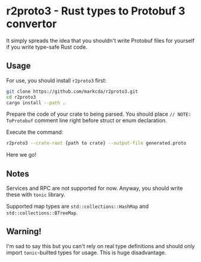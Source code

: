 # r2proto3 - Rust types to Protobuf 3 convertor

It simply spreads the idea that you shouldn't write Protobuf files for yourself if you write type-safe Rust code.

## Usage

For use, you should install `r2proto3` first:

```bash
git clone https://github.com/markcda/r2proto3.git
cd r2proto3
cargo install --path .
```

Prepare the code of your crate to being parsed. You should place `// NOTE: ToProtobuf` comment line right before struct or enum declaration.

Execute the command:

```bash
r2proto3 --crate-root {path to crate} --output-file generated.proto
```

Here we go!

## Notes

Services and RPC are not supported for now. Anyway, you should write these with `tonic` library.

Supported map types are `std::collections::HashMap` and `std::collections::BTreeMap`.

## Warning!

I'm sad to say this but you can't rely on real type definitions and should only import `tonic`-builted types for usage. This is huge disadvantage.
